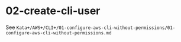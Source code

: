 # 02-create-cli-user

See `Kata+/AWS+/CLI+/01-configure-aws-cli-without-permissions/01-configure-aws-cli-without-permissions.md`
